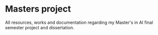 # Masters project
All resources, works and documentation regarding my Master's in AI final semester project and dissertation.
